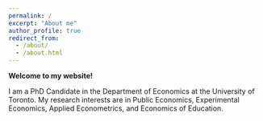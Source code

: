 ```yaml
---
permalink: /
excerpt: "About me"
author_profile: true
redirect_from: 
  - /about/
  - /about.html
---
```


**Welcome to my website!**

I am a PhD Candidate in the Department of Economics at the University of Toronto. My research interests are in Public Economics, Experimental Economics, Applied Econometrics, and Economics of Education.


